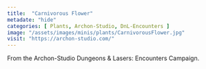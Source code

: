 ```yaml
---
title:  "Carnivorous Flower"
metadate: "hide"
categories: [ Plants, Archon-Studio, DnL-Encounters ]
image: "/assets/images/minis/plants/CarnivorousFlower.jpg"
visit: "https://archon-studio.com/"
---
```

From the Archon-Studio Dungeons & Lasers: Encounters Campaign.